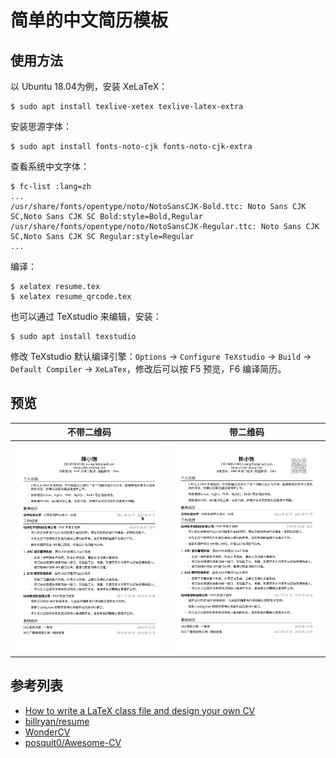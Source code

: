 # 简单的中文简历模板

## 使用方法

以 Ubuntu 18.04为例，安装 XeLaTeX：
```
$ sudo apt install texlive-xetex texlive-latex-extra
```

安装思源字体：

```shell
$ sudo apt install fonts-noto-cjk fonts-noto-cjk-extra
```

查看系统中文字体：

```
$ fc-list :lang=zh
...
/usr/share/fonts/opentype/noto/NotoSansCJK-Bold.ttc: Noto Sans CJK SC,Noto Sans CJK SC Bold:style=Bold,Regular
/usr/share/fonts/opentype/noto/NotoSansCJK-Regular.ttc: Noto Sans CJK SC,Noto Sans CJK SC Regular:style=Regular
...
```

编译：

```
$ xelatex resume.tex
$ xelatex resume_qrcode.tex
```

也可以通过 TeXstudio 来编辑，安装：

```
$ sudo apt install texstudio
```

修改 TeXstudio 默认编译引擎：`Options` -> `Configure TeXstudio` -> `Build` -> `Default Compiler` -> `XeLaTex`，修改后可以按 F5 预览，F6 编译简历。

## 预览

| 不带二维码 | 带二维码 |
|:---:|:---:|
| [![](/examples/resume.png)](https://github.com/zither/latex-resume/blob/master/examples/resume.pdf)  | [![](/examples/resume_qrcode.png)](https://github.com/zither/latex-resume/blob/master/examples/resume_qrcode.pdf) |

## 参考列表

 - [How to write a LaTeX class file and design your own CV](https://www.sharelatex.com/blog/2011/03/27/how-to-write-a-latex-class-file-and-design-your-own-cv.html)
 - [billryan/resume](https://github.com/billryan/resume/tree/zh_CN)
 - [WonderCV](https://www.zhihu.com/question/20368865/answer/259314207)
 - [posquit0/Awesome-CV](https://github.com/posquit0/Awesome-CV)
